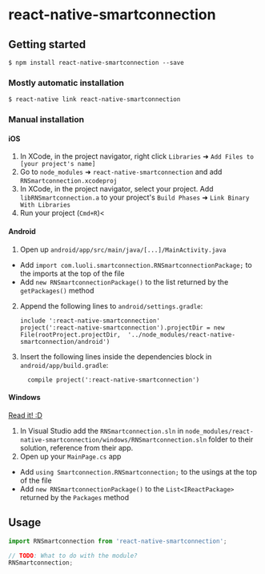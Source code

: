 
# react-native-smartconnection

## Getting started

`$ npm install react-native-smartconnection --save`

### Mostly automatic installation

`$ react-native link react-native-smartconnection`

### Manual installation


#### iOS

1. In XCode, in the project navigator, right click `Libraries` ➜ `Add Files to [your project's name]`
2. Go to `node_modules` ➜ `react-native-smartconnection` and add `RNSmartconnection.xcodeproj`
3. In XCode, in the project navigator, select your project. Add `libRNSmartconnection.a` to your project's `Build Phases` ➜ `Link Binary With Libraries`
4. Run your project (`Cmd+R`)<

#### Android

1. Open up `android/app/src/main/java/[...]/MainActivity.java`
  - Add `import com.luoli.smartconnection.RNSmartconnectionPackage;` to the imports at the top of the file
  - Add `new RNSmartconnectionPackage()` to the list returned by the `getPackages()` method
2. Append the following lines to `android/settings.gradle`:
  	```
  	include ':react-native-smartconnection'
  	project(':react-native-smartconnection').projectDir = new File(rootProject.projectDir, 	'../node_modules/react-native-smartconnection/android')
  	```
3. Insert the following lines inside the dependencies block in `android/app/build.gradle`:
  	```
      compile project(':react-native-smartconnection')
  	```

#### Windows
[Read it! :D](https://github.com/ReactWindows/react-native)

1. In Visual Studio add the `RNSmartconnection.sln` in `node_modules/react-native-smartconnection/windows/RNSmartconnection.sln` folder to their solution, reference from their app.
2. Open up your `MainPage.cs` app
  - Add `using Smartconnection.RNSmartconnection;` to the usings at the top of the file
  - Add `new RNSmartconnectionPackage()` to the `List<IReactPackage>` returned by the `Packages` method


## Usage
```javascript
import RNSmartconnection from 'react-native-smartconnection';

// TODO: What to do with the module?
RNSmartconnection;
```
  